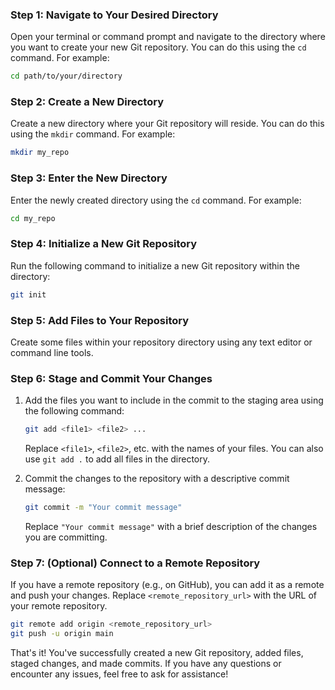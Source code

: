 ### Step 1: Navigate to Your Desired Directory

Open your terminal or command prompt and navigate to the directory where you want to create your new Git repository. You can do this using the `cd` command. For example:

```bash
cd path/to/your/directory
```

### Step 2: Create a New Directory

Create a new directory where your Git repository will reside. You can do this using the `mkdir` command. For example:

```bash
mkdir my_repo
```

### Step 3: Enter the New Directory

Enter the newly created directory using the `cd` command. For example:

```bash
cd my_repo
```

### Step 4: Initialize a New Git Repository

Run the following command to initialize a new Git repository within the directory:

```bash
git init
```

### Step 5: Add Files to Your Repository

Create some files within your repository directory using any text editor or command line tools.

### Step 6: Stage and Commit Your Changes

1. Add the files you want to include in the commit to the staging area using the following command:

   ```bash
   git add <file1> <file2> ...
   ```

   Replace `<file1>`, `<file2>`, etc. with the names of your files. You can also use `git add .` to add all files in the directory.

2. Commit the changes to the repository with a descriptive commit message:
   ```bash
   git commit -m "Your commit message"
   ```
   Replace `"Your commit message"` with a brief description of the changes you are committing.

### Step 7: (Optional) Connect to a Remote Repository

If you have a remote repository (e.g., on GitHub), you can add it as a remote and push your changes. Replace `<remote_repository_url>` with the URL of your remote repository.

```bash
git remote add origin <remote_repository_url>
git push -u origin main
```

That's it! You've successfully created a new Git repository, added files, staged changes, and made commits. If you have any questions or encounter any issues, feel free to ask for assistance!
